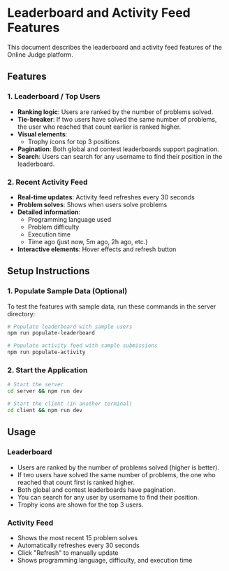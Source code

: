 # Leaderboard and Activity Feed Features

This document describes the leaderboard and activity feed features of the Online Judge platform.

## Features

### 1. Leaderboard / Top Users
- **Ranking logic**: Users are ranked by the number of problems solved.
- **Tie-breaker**: If two users have solved the same number of problems, the user who reached that count earlier is ranked higher.
- **Visual elements**: 
  - Trophy icons for top 3 positions
- **Pagination**: Both global and contest leaderboards support pagination.
- **Search**: Users can search for any username to find their position in the leaderboard.

### 2. Recent Activity Feed
- **Real-time updates**: Activity feed refreshes every 30 seconds
- **Problem solves**: Shows when users solve problems
- **Detailed information**: 
  - Programming language used
  - Problem difficulty
  - Execution time
  - Time ago (just now, 5m ago, 2h ago, etc.)
- **Interactive elements**: Hover effects and refresh button

## Setup Instructions

### 1. Populate Sample Data (Optional)
To test the features with sample data, run these commands in the server directory:

```bash
# Populate leaderboard with sample users
npm run populate-leaderboard

# Populate activity feed with sample submissions
npm run populate-activity
```

### 2. Start the Application
```bash
# Start the server
cd server && npm run dev

# Start the client (in another terminal)
cd client && npm run dev
```

## Usage

### Leaderboard
- Users are ranked by the number of problems solved (higher is better).
- If two users have solved the same number of problems, the one who reached that count first is ranked higher.
- Both global and contest leaderboards have pagination.
- You can search for any user by username to find their position.
- Trophy icons are shown for the top 3 users.

### Activity Feed
- Shows the most recent 15 problem solves
- Automatically refreshes every 30 seconds
- Click "Refresh" to manually update
- Shows programming language, difficulty, and execution time 
